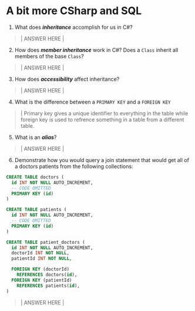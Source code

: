 # A bit more CSharp and SQL
1. What does ***inheritance*** accomplish for us in C#?

  > | ANSWER HERE |

2. How does ***member inheritance*** work in C#? Does a `Class` inherit all members of the base `Class`?

  > | ANSWER HERE |

3. How does ***accessibility*** affect inheritance?

  > | ANSWER HERE |

4. What is the difference between a `PRIMARY KEY` and a `FOREIGN KEY`

  > | Primary key gives a unique identifier to everything in the table while foreign key is used to refrence something in a table from a different table.

5. What is an ***alias***?

  > | ANSWER HERE |

6. Demonstrate how you would query a join statement that would get all of a doctors patients from the following collections:

  ```SQL
  CREATE TABLE doctors (
    id INT NOT NULL AUTO_INCREMENT,
    -- CODE OMITTED
    PRIMARY KEY (id)
  )

  CREATE TABLE patients (
    id INT NOT NULL AUTO_INCREMENT,
    -- CODE OMITTED
    PRIMARY KEY (id)
  )

  CREATE TABLE patient_doctors (
    id INT NOT NULL AUTO_INCREMENT,
    doctorId INT NOT NULL,
    patientId INT NOT NULL,

    FOREIGN KEY (doctorId)
      REFERENCES doctors(id),
    FOREIGN KEY (patientId)
      REFERENCES patients(id),
  )

  ```

  > | ANSWER HERE |
